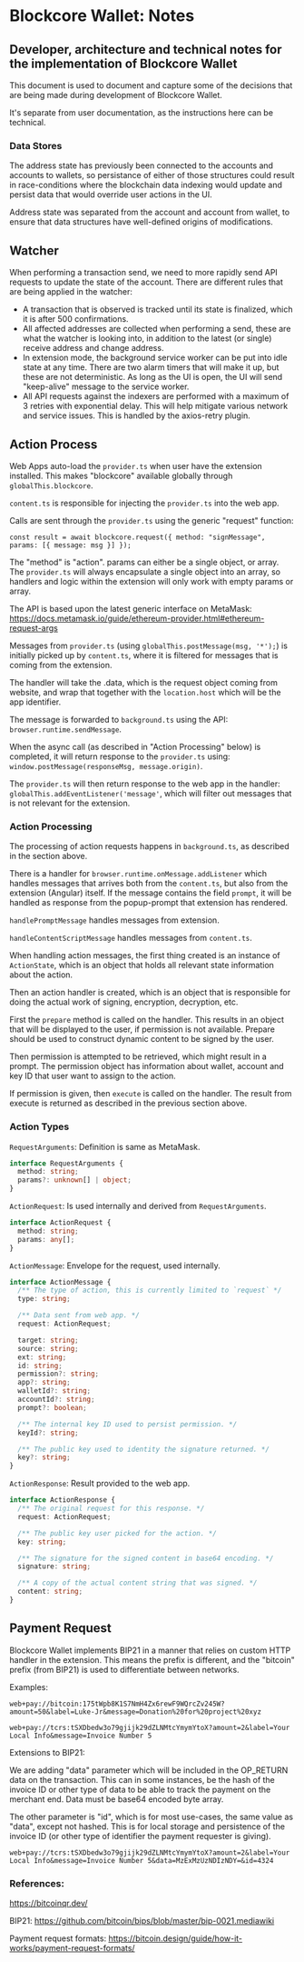 # Blockcore Wallet: Notes

## Developer, architecture and technical notes for the implementation of Blockcore Wallet

This document is used to document and capture some of the decisions that are being made during development of Blockcore Wallet.

It's separate from user documentation, as the instructions here can be technical.

### Data Stores

The address state has previously been connected to the accounts and accounts to wallets, so persistance of either of those structures
could result in race-conditions where the blockchain data indexing would update and persist data that would override user actions in the UI.

Address state was separated from the account and account from wallet, to ensure that data structures have well-defined origins of modifications.

## Watcher

When performing a transaction send, we need to more rapidly send API requests to update the state of the account. There are different rules
that are being applied in the watcher:

- A transaction that is observed is tracked until its state is finalized, which it is after 500 confirmations.
- All affected addresses are collected when performing a send, these are what the watcher is looking into, in addition to the latest (or single)
  receive address and change address.
- In extension mode, the background service worker can be put into idle state at any time. There are two alarm timers that will make it up, but
  these are not deterministic. As long as the UI is open, the UI will send "keep-alive" message to the service worker.
- All API requests against the indexers are performed with a maximum of 3 retries with exponential delay. This will help mitigate various network
  and service issues. This is handled by the axios-retry plugin.

## Action Process

Web Apps auto-load the `provider.ts` when user have the extension installed. This makes "blockcore" available globally through `globalThis.blockcore`.

`content.ts` is responsible for injecting the `provider.ts` into the web app.

Calls are sent through the `provider.ts` using the generic "request" function:

`const result = await blockcore.request({ method: "signMessage", params: [{ message: msg }] });`

The "method" is "action". params can either be a single object, or array. The `provider.ts` will always encapsulate a single object into an array, so
handlers and logic within the extension will only work with empty params or array.

The API is based upon the latest generic interface on MetaMask: https://docs.metamask.io/guide/ethereum-provider.html#ethereum-request-args

Messages from `provider.ts` (using `globalThis.postMessage(msg, '*');`) is initially picked up by `content.ts`, where it is filtered for messages that is coming from the extension.

The handler will take the .data, which is the request object coming from website, and wrap that together with the `location.host` which will
be the app identifier.

The message is forwarded to `background.ts` using the API: `browser.runtime.sendMessage`.

When the async call (as described in "Action Processing" below) is completed, it will return response to the `provider.ts` using: `window.postMessage(responseMsg, message.origin)`.

The `provider.ts` will then return response to the web app in the handler: `globalThis.addEventListener('message'`, which will filter out messages that is not
relevant for the extension.

### Action Processing

The processing of action requests happens in `background.ts`, as described in the section above.

There is a handler for `browser.runtime.onMessage.addListener` which handles messages that arrives both from the `content.ts`, but also from the extension (Angular)
itself. If the message contains the field `prompt`, it will be handled as response from the popup-prompt that extension has rendered.

`handlePromptMessage` handles messages from extension.

`handleContentScriptMessage` handles messages from `content.ts`.

When handling action messages, the first thing created is an instance of `ActionState`, which is an object that holds all relevant state information about the action.

Then an action handler is created, which is an object that is responsible for doing the actual work of signing, encryption, decryption, etc.

First the `prepare` method is called on the handler. This results in an object that will be displayed to the user, if permission is not available. Prepare should be used
to construct dynamic content to be signed by the user.

Then permission is attempted to be retrieved, which might result in a prompt. The permission object has information about wallet, account and key ID that user want to
assign to the action.

If permission is given, then `execute` is called on the handler. The result from execute is returned as described in the previous section above.

### Action Types

`RequestArguments`: Definition is same as MetaMask.

```ts
interface RequestArguments {
  method: string;
  params?: unknown[] | object;
}
```

`ActionRequest`: Is used internally and derived from `RequestArguments`.

```ts
interface ActionRequest {
  method: string;
  params: any[];
}
```

`ActionMessage`: Envelope for the request, used internally.

```ts
interface ActionMessage {
  /** The type of action, this is currently limited to `request` */
  type: string;

  /** Data sent from web app. */
  request: ActionRequest;

  target: string;
  source: string;
  ext: string;
  id: string;
  permission?: string;
  app?: string;
  walletId?: string;
  accountId?: string;
  prompt?: boolean;

  /** The internal key ID used to persist permission. */
  keyId?: string;

  /** The public key used to identity the signature returned. */
  key?: string;
}
```

`ActionResponse`: Result provided to the web app.

```ts
interface ActionResponse {
  /** The original request for this response. */
  request: ActionRequest;

  /** The public key user picked for the action. */
  key: string;

  /** The signature for the signed content in base64 encoding. */
  signature: string;

  /** A copy of the actual content string that was signed. */
  content: string;
}
```

## Payment Request


Blockcore Wallet implements BIP21 in a manner that relies on custom HTTP handler in the extension. This means the prefix is different,
and the "bitcoin" prefix (from BIP21) is used to differentiate between networks.

Examples:

```web+pay://bitcoin:175tWpb8K1S7NmH4Zx6rewF9WQrcZv245W?amount=50&label=Luke-Jr&message=Donation%20for%20project%20xyz```

```web+pay://tcrs:tSXDbedw3o79gjijk29dZLNMtcYmymYtoX?amount=2&label=Your Local Info&message=Invoice Number 5```

Extensions to BIP21:

We are adding "data" parameter which will be included in the OP_RETURN data on the transaction. This can in some instances, be the hash 
of the invoice ID or other type of data to be able to track the payment on the merchant end. Data must be base64 encoded byte array.

The other parameter is "id", which is for most use-cases, the same value as "data", except not hashed. This is for local storage and persistence 
of the invoice ID (or other type of identifier the payment requester is giving).

```web+pay://tcrs:tSXDbedw3o79gjijk29dZLNMtcYmymYtoX?amount=2&label=Your Local Info&message=Invoice Number 5&data=MzExMzUzNDIzNDY=&id=4324```

### References:

https://bitcoinqr.dev/

BIP21: https://github.com/bitcoin/bips/blob/master/bip-0021.mediawiki

Payment request formats: https://bitcoin.design/guide/how-it-works/payment-request-formats/
